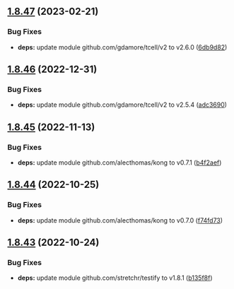 ## [1.8.47](https://github.com/dds/aoc2019/compare/v1.8.46...v1.8.47) (2023-02-21)


### Bug Fixes

* **deps:** update module github.com/gdamore/tcell/v2 to v2.6.0 ([6db9d82](https://github.com/dds/aoc2019/commit/6db9d82a27831d3611bceccd16866cda7fe4a4ff))



## [1.8.46](https://github.com/dds/aoc2019/compare/v1.8.45...v1.8.46) (2022-12-31)


### Bug Fixes

* **deps:** update module github.com/gdamore/tcell/v2 to v2.5.4 ([adc3690](https://github.com/dds/aoc2019/commit/adc3690c4841b96eedbce58ae68d5839a0de85fb))



## [1.8.45](https://github.com/dds/aoc2019/compare/v1.8.44...v1.8.45) (2022-11-13)


### Bug Fixes

* **deps:** update module github.com/alecthomas/kong to v0.7.1 ([b4f2aef](https://github.com/dds/aoc2019/commit/b4f2aef78102a819f6cc1eebaf4f07ed75dad305))



## [1.8.44](https://github.com/dds/aoc2019/compare/v1.8.43...v1.8.44) (2022-10-25)


### Bug Fixes

* **deps:** update module github.com/alecthomas/kong to v0.7.0 ([f74fd73](https://github.com/dds/aoc2019/commit/f74fd7333672a3cdf01517a453f471bba07bc504))



## [1.8.43](https://github.com/dds/aoc2019/compare/v1.8.42...v1.8.43) (2022-10-24)


### Bug Fixes

* **deps:** update module github.com/stretchr/testify to v1.8.1 ([b135f8f](https://github.com/dds/aoc2019/commit/b135f8f4b2cbbc9c1de2cd0c2193cec06e1384c3))




